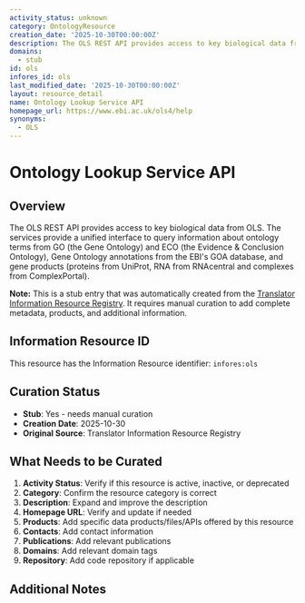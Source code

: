 ```yaml
---
activity_status: unknown
category: OntologyResource
creation_date: '2025-10-30T00:00:00Z'
description: The OLS REST API provides access to key biological data from OLS. The services provide a unified interface to query information about ontology terms from GO (the Gene Ontology) and ECO (the Evidence & Conclusion Ontology), Gene Ontology annotations from the EBI's GOA database, and gene products (proteins from UniProt, RNA from RNAcentral and complexes from ComplexPortal).
domains:
  - stub
id: ols
infores_id: ols
last_modified_date: '2025-10-30T00:00:00Z'
layout: resource_detail
name: Ontology Lookup Service API
homepage_url: https://www.ebi.ac.uk/ols4/help
synonyms:
  - OLS
---
```


# Ontology Lookup Service API

## Overview

The OLS REST API provides access to key biological data from OLS. The services provide a unified interface to query information about ontology terms from GO (the Gene Ontology) and ECO (the Evidence & Conclusion Ontology), Gene Ontology annotations from the EBI's GOA database, and gene products (proteins from UniProt, RNA from RNAcentral and complexes from ComplexPortal).

**Note:** This is a stub entry that was automatically created from the [Translator Information Resource Registry](https://biolink.github.io/information-resource-registry/). It requires manual curation to add complete metadata, products, and additional information.

## Information Resource ID

This resource has the Information Resource identifier: `infores:ols`

## Curation Status

- **Stub**: Yes - needs manual curation
- **Creation Date**: 2025-10-30
- **Original Source**: Translator Information Resource Registry

## What Needs to be Curated

1. **Activity Status**: Verify if this resource is active, inactive, or deprecated
2. **Category**: Confirm the resource category is correct
3. **Description**: Expand and improve the description
4. **Homepage URL**: Verify and update if needed
5. **Products**: Add specific data products/files/APIs offered by this resource
6. **Contacts**: Add contact information
7. **Publications**: Add relevant publications
8. **Domains**: Add relevant domain tags
9. **Repository**: Add code repository if applicable

## Additional Notes

